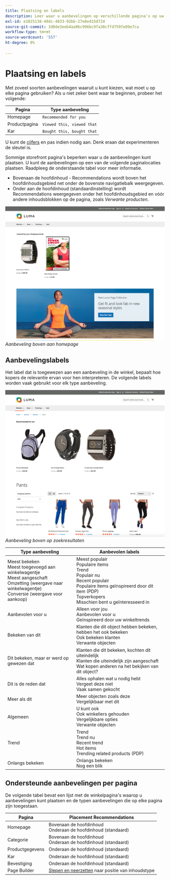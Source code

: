 ```yaml
---
title: Plaatsing en labels
description: Leer waar u aanbevelingen op verschillende pagina's op uw plaats en suggesties voor vaak gebruikte etiketten voor elk aanbevelingstype kunt plaatsen.
exl-id: e1025138-49dc-4833-92bb-27e8e415d724
source-git-commit: 3d0de3eeb4aa96c996bc9fa38cffd7597e89e7ca
workflow-type: tm+mt
source-wordcount: '557'
ht-degree: 0%

---
```


# Plaatsing en labels

Met zoveel soorten aanbevelingen waaruit u kunt kiezen, wat moet u op elke pagina gebruiken? Als u niet zeker bent waar te beginnen, probeer het volgende:

| Pagina | Type aanbeveling |
|---|---|
| Homepage | `Recommended for you` |
| Productpagina | `Viewed this, viewed that` |
| Kar | `Bought this, bought that` |

U kunt de [cijfers](workspace.md) en pas indien nodig aan. Denk eraan dat experimenteren de sleutel is.

Sommige storefront pagina&#39;s beperken waar u de aanbevelingen kunt plaatsen. U kunt de aanbevelingen op een van de volgende paginalocaties plaatsen. Raadpleeg de onderstaande tabel voor meer informatie.

- Bovenaan de hoofdinhoud - Recommendations wordt boven het hoofdinhoudsgebied net onder de bovenste navigatiebalk weergegeven.
- Onder aan de hoofdinhoud (standaardinstelling) wordt Recommendations weergegeven onder het hoofdinhoudsgebied en vóór andere inhoudsblokken op de pagina, zoals _Verwante producten_.

![Aanbevolen plaatsing](assets/storefront-home-page-top.png)
_Aanbeveling boven aan homepage_

## Aanbevelingslabels

Het label dat is toegewezen aan een aanbeveling in de winkel, bepaalt hoe kopers de relevantie ervan voor hen interpreteren. De volgende labels worden vaak gebruikt voor elk type aanbeveling.

![Aanbevolen plaatsing](assets/storefront-search-results-top.png)
_Aanbeveling boven op zoekresultaten_

| Type aanbeveling | Aanbevolen labels |
|---|---|
| Meest bekeken<br> Meest toegevoegd aan winkelwagentje<br>Meest aangeschaft<br>Omzetting (weergave naar winkelwagentje)<br>Conversie (weergave voor aankoop) | Meest populair<br>Populaire items<br>Trend<br>Populair nu<br>Recent populair<br>Populaire items geïnspireerd door dit item (PDP)<br>Topverkopers<br>Misschien bent u geïnteresseerd in |
| Aanbevolen voor u | Alleen voor jou<br>Aanbevolen voor u<br>Geïnspireerd door uw winkeltrends |
| Bekeken van dit | Klanten die dit object hebben bekeken, hebben het ook bekeken<br>Ook bekeken klanten<br>Verwante objecten |
| Dit bekeken, maar er werd op gewezen dat | Klanten die dit bekeken, kochten dit uiteindelijk<br>Klanten die uiteindelijk zijn aangeschaft<br>Wat kopen anderen na het bekijken van dit object? |
| Dit is de reden dat | Alles ophalen wat u nodig hebt<br>Vergeet deze niet<br>Vaak samen gekocht |
| Meer als dit | Meer objecten zoals deze<br>Vergelijkbaar met dit |
| Algemeen | U kunt ook<br>Ook winkeliers gehouden<br>Vergelijkbare opties<br>Verwante objecten |
| Trend | Trend<br>Trend nu<br>Recent trend<br>Hot items<br>Trending related products (PDP) |
| Onlangs bekeken | Onlangs bekeken<br>Nog een blik |

## Ondersteunde aanbevelingen per pagina

De volgende tabel bevat een lijst met de winkelpagina&#39;s waarop u aanbevelingen kunt plaatsen en de typen aanbevelingen die op elke pagina zijn toegestaan.

| Pagina | Placement Recommendations |
|---|---|
| Homepage | Bovenaan de hoofdinhoud<br>Onderaan de hoofdinhoud (standaard) | Meest bekeken<br>Meest aangeschaft<br>Meest toegevoegd aan winkelwagentje<br>Aanbevolen voor u<br>Trend |
| Categorie | Bovenaan de hoofdinhoud<br>Onderaan de hoofdinhoud (standaard) | Meest bekeken<br>Meest aangeschaft<br>Meest toegevoegd aan winkelwagentje<br>Aanbevolen voor u<br>Trend |
| Productgegevens | Onderaan de hoofdinhoud (standaard) | Meest bekeken<br>Meest aangeschaft<br>Meest toegevoegd aan winkelwagentje<br>Bekeken dit, gezien dat<br>Bekijk dit, kocht dat<br>Dit gekocht<br>Meer als dit<br>Trend<br>Visuele gelijkenis |
| Kar | Onderaan de hoofdinhoud (standaard) | Meest bekeken<br>Meest aangeschaft<br>Meest toegevoegd aan winkelwagentje<br>Bekeken dit, gezien dat<br>Bekijk dit, kocht dat<br>Dit gekocht<br>Meer als dit<br>Trend |
| Bevestiging | Onderaan de hoofdinhoud (standaard) | Meest bekeken<br>Meest aangeschaft<br>Meest toegevoegd aan winkelwagentje<br>Bekeken dit, gezien dat<br>Bekijk dit, kocht dat<br>Dit gekocht<br>Meer als dit<br>Trend |
| Page Builder | [Slepen en neerzetten](https://experienceleague.adobe.com/docs/commerce-admin/page-builder/add-content/recommendations.html) naar positie van inhoudstype | Meest bekeken<br>Meest aangeschaft<br>Meest toegevoegd aan winkelwagentje<br>Aanbevolen voor u<br>Trend |
